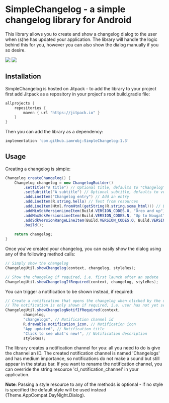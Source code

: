 # SimpleChangelog - a simple changelog library for Android

This library allows you to create and show a changelog dialog to the user when (s)he has
updated your application. The library will handle the logic behind this for you, however
you can also show the dialog manually if you so desire.

[![][screen1]](https://i.imgur.com/FftRRO2.png) [![][screen2]](https://i.imgur.com/RXzRhl4.png)

## Installation

SimpleChangelog is hosted on Jitpack - to add the library to your project first add
Jitpack as a repository in your project's root build.gradle file:
```gradle
allprojects {
    repositories {
        maven { url "https://jitpack.io" }
    }
}
```

Then you can add the library as a dependency:
```gradle
implementation 'com.github.iamrobj:SimpleChangelog:1.3'
```

## Usage

Creating a changelog is simple:

```java
Changelog createChangelog() {
    Changelog changelog = new ChangelogBuilder()
        .setTitle("A title") // Optional title, defaults to "Changelog"
        .setSubtitle("A subtitle") // Optional subtitle, defaults to version name
        .addLineItem("Changelog entry") // Add an entry
        .addLineItem(R.string.hello) // Text from resources
        .addLineItem(Html.fromHtml(getString(R.string.some_html))) // Entry with HTML
        .addMinSdkVersionLineItem(Build.VERSION_CODES.O, "Oreo and up") // Specify minimum SDK version
        .addMaxSdkVersionLineItem(Build.VERSION_CODES.N, "Up to Nougat") // Specify maximum SDK version
        .addSdkVersionRangeLineItem(Build.VERSION_CODES.O, Build.VERSION_CODES.O_MR1, "From 8.0 to 8.1") // Specify SDK version range
        .build();
    
    return changelog;
}
```

Once you've created your changelog, you can easily show the dialog using any of the following method calls:

```java
// Simply show the changelog
ChangelogUtil.showChangelog(context, changelog, styleRes);

// Show the changelog if required, i.e. first launch after an update
ChangelogUtil.showChangelogIfRequired(context, changelog, styleRes);
```

You can trigger a notification to be shown instead, if required:
```java
// Create a notification that opens the changelog when clicked by the user
// The notification is only shown if required, i.e. user has not yet seen the changelog
ChangelogUtil.showChangelogNotifIfRequired(context,
        changelog,
        "changelogs", // Notification channel id
        R.drawable.notification_icon, // Notification icon
        "App updated", // Notification title
        "Click to see what's new!", // Notification description
        styleRes);
```

The library creates a notification channel for you: all you need to do is give the channel 
an ID. The created notification channel is named 'Changelogs' and has medium importance,
so notifications do not make a sound but still appear in the status bar. If you want to rename
the notification channel, you can override the string resource 'cl_notification_channel' in your
application.

**Note**: Passing a style resource to any of the methods is optional - if no style is specified the default style 
will be used instead (Theme.AppCompat.DayNight.Dialog).

[screen1]: https://i.imgur.com/FftRRO2l.png
[screen2]: https://i.imgur.com/RXzRhl4l.png